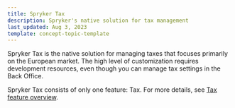 ```yaml
---
title: Spryker Tax
description: Spryker's native solution for tax management
last_updated: Aug 3, 2023
template: concept-topic-template
---
```


Spryker Tax is the native solution for managing taxes that focuses primarily on the European market. The high level of customization requires development resources, even though you can manage tax settings in the Back Office.

Spryker Tax consists of only one feature: Tax. For more details, see [Tax feature overview](/docs/pbc/all/tax-management/{{page.version}}/spryker-tax/spryker-tax/base-shop/tax-feature-overview.html).
